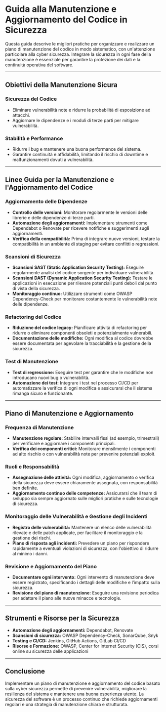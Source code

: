 # Guida alla Manutenzione e Aggiornamento del Codice in Sicurezza

Questa guida descrive le migliori pratiche per organizzare e realizzare un piano di manutenzione del codice in modo sistematico, con un'attenzione particolare alla cyber sicurezza. Integrare la sicurezza in ogni fase della manutenzione è essenziale per garantire la protezione dei dati e la continuità operativa del software.

---

## Obiettivi della Manutenzione Sicura

### Sicurezza del Codice

- Eliminare vulnerabilità note e ridurre la probabilità di esposizione ad attacchi.
- Aggiornare le dipendenze e i moduli di terze parti per mitigare vulnerabilità.

### Stabilità e Performance

- Ridurre i bug e mantenere una buona performance del sistema.
- Garantire continuità e affidabilità, limitando il rischio di downtime e malfunzionamenti dovuti a vulnerabilità.

---

## Linee Guida per la Manutenzione e l'Aggiornamento del Codice

### Aggiornamento delle Dipendenze

- **Controllo delle versioni:** Monitorare regolarmente le versioni delle librerie e delle dipendenze di terze parti.
- **Automazione degli aggiornamenti:** Implementare strumenti come Dependabot o Renovate per ricevere notifiche e suggerimenti sugli aggiornamenti.
- **Verifica della compatibilità:** Prima di integrare nuove versioni, testare la compatibilità in un ambiente di staging per evitare conflitti o regressioni.

### Scansioni di Sicurezza

- **Scansioni SAST (Static Application Security Testing):** Eseguire regolarmente analisi del codice sorgente per individuare vulnerabilità.
- **Scansioni DAST (Dynamic Application Security Testing):** Testare le applicazioni in esecuzione per rilevare potenziali punti deboli dal punto di vista della sicurezza.
- **Monitoraggio continuo:** Utilizzare strumenti come OWASP Dependency-Check per monitorare costantemente le vulnerabilità note delle dipendenze.

### Refactoring del Codice

- **Riduzione del codice legacy:** Pianificare attività di refactoring per ridurre o eliminare componenti obsoleti e potenzialmente vulnerabili.
- **Documentazione delle modifiche:** Ogni modifica al codice dovrebbe essere documentata per agevolare la tracciabilità e la gestione della sicurezza.

### Test di Manutenzione

- **Test di regressione:** Eseguire test per garantire che le modifiche non introducano nuovi bug o vulnerabilità.
- **Automazione dei test:** Integrare i test nel processo CI/CD per automatizzare la verifica di ogni modifica e assicurarsi che il sistema rimanga sicuro e funzionante.

---

## Piano di Manutenzione e Aggiornamento

### Frequenza di Manutenzione

- **Manutenzione regolare:** Stabilire intervalli fissi (ad esempio, trimestrali) per verificare e aggiornare i componenti principali.
- **Verifica dei componenti critici:** Monitorare mensilmente i componenti ad alto rischio o con vulnerabilità note per prevenire potenziali exploit.

### Ruoli e Responsabilità

- **Assegnazione delle attività:** Ogni modifica, aggiornamento o verifica della sicurezza deve essere chiaramente assegnata, con responsabilità ben definite.
- **Aggiornamento continuo delle competenze:** Assicurarsi che il team di sviluppo sia sempre aggiornato sulle migliori pratiche e sulle tecnologie di sicurezza.

### Monitoraggio delle Vulnerabilità e Gestione degli Incidenti

- **Registro delle vulnerabilità:** Mantenere un elenco delle vulnerabilità rilevate e delle patch applicate, per facilitare il monitoraggio e la gestione dei rischi.
- **Piano di risposta agli incidenti:** Prevedere un piano per rispondere rapidamente a eventuali violazioni di sicurezza, con l'obiettivo di ridurre al minimo i danni.

### Revisione e Aggiornamento del Piano

- **Documentare ogni intervento:** Ogni intervento di manutenzione deve essere registrato, specificando i dettagli delle modifiche e l’impatto sulla sicurezza.
- **Revisione del piano di manutenzione:** Eseguire una revisione periodica per adattare il piano alle nuove minacce e tecnologie.

---

## Strumenti e Risorse per la Sicurezza

- **Automazione degli aggiornamenti:** Dependabot, Renovate
- **Scansioni di sicurezza:** OWASP Dependency-Check, SonarQube, Snyk
- **Testing e CI/CD:** Jenkins, GitHub Actions, GitLab CI/CD
- **Risorse e Formazione:** OWASP, Center for Internet Security (CIS), corsi online su sicurezza delle applicazioni

---

## Conclusione

Implementare un piano di manutenzione e aggiornamento del codice basato sulla cyber sicurezza permette di prevenire vulnerabilità, migliorare la resilienza del sistema e mantenere una buona esperienza utente. La sicurezza del software è un processo continuo che richiede aggiornamenti regolari e una strategia di manutenzione chiara e strutturata.
